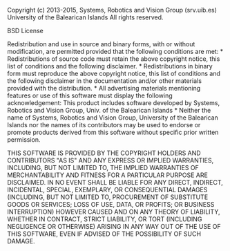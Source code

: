 Copyright (c) 2013-2015,
Systems, Robotics and Vision Group (srv.uib.es)
University of the Balearican Islands
All rights reserved.

BSD License

Redistribution and use in source and binary forms, with or without
modification, are permitted provided that the following conditions are met:
    * Redistributions of source code must retain the above copyright
      notice, this list of conditions and the following disclaimer.
    * Redistributions in binary form must reproduce the above copyright
      notice, this list of conditions and the following disclaimer in the
      documentation and/or other materials provided with the distribution.
    * All advertising materials mentioning features or use of this software
      must display the following acknowledgement:
      This product includes software developed by 
      Systems, Robotics and Vision Group, Univ. of the Balearican Islands
    * Neither the name of Systems, Robotics and Vision Group, University of 
      the Balearican Islands nor the names of its contributors may be used 
      to endorse or promote products derived from this software without 
      specific prior written permission.

THIS SOFTWARE IS PROVIDED BY THE COPYRIGHT HOLDERS AND CONTRIBUTORS "AS IS" 
AND ANY EXPRESS OR IMPLIED WARRANTIES, INCLUDING, BUT NOT LIMITED TO, THE 
IMPLIED WARRANTIES OF MERCHANTABILITY AND FITNESS FOR A PARTICULAR PURPOSE 
ARE DISCLAIMED. IN NO EVENT SHALL <COPYRIGHT HOLDER> BE LIABLE FOR ANY
DIRECT, INDIRECT, INCIDENTAL, SPECIAL, EXEMPLARY, OR CONSEQUENTIAL DAMAGES
(INCLUDING, BUT NOT LIMITED TO, PROCUREMENT OF SUBSTITUTE GOODS OR SERVICES;
LOSS OF USE, DATA, OR PROFITS; OR BUSINESS INTERRUPTION) HOWEVER CAUSED AND
ON ANY THEORY OF LIABILITY, WHETHER IN CONTRACT, STRICT LIABILITY, OR TORT
(INCLUDING NEGLIGENCE OR OTHERWISE) ARISING IN ANY WAY OUT OF THE USE OF 
THIS SOFTWARE, EVEN IF ADVISED OF THE POSSIBILITY OF SUCH DAMAGE.
